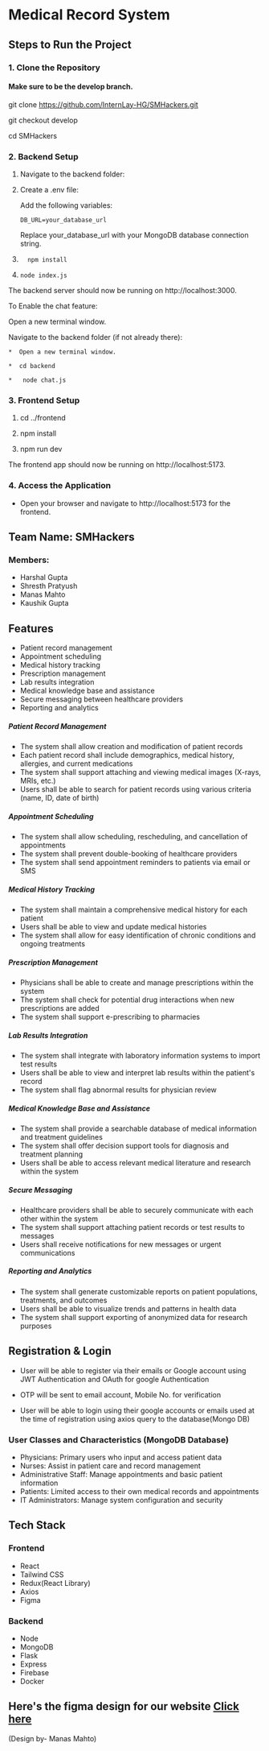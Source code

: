 # Medical Record System



Steps to Run the Project
------------------------

### 1\. Clone the Repository
#### Make sure to be the develop branch.
git clone https://github.com/InternLay-HG/SMHackers.git

git checkout develop

cd SMHackers

### 2\. Backend Setup

1.  Navigate to the backend folder: 
    
2. Create a .env file:

      Add the following variables:

       DB_URL=your_database_url

    Replace your_database_url with your MongoDB database connection string.  

3.  
         npm install
    
4.     node index.js

  The backend server should now be running on http://localhost:3000.
    

To Enable the chat feature:

Open a new terminal window.

Navigate to the backend folder (if not already there):
    
    *  Open a new terminal window.
        
    *  cd backend
        
    *   node chat.js
        

### 3\. Frontend Setup

1.  cd ../frontend
    
2.  npm install
    
3.  npm run dev

The frontend app should now be running on http://localhost:5173.
    

### 4\. Access the Application

*   Open your browser and navigate to http://localhost:5173 for the frontend.

## Team Name: SMHackers
### Members:
- Harshal Gupta
- Shresth Pratyush
- Manas Mahto
- Kaushik Gupta

## Features
- Patient record management
- Appointment scheduling
- Medical history tracking
- Prescription management
- Lab results integration
- Medical knowledge base and assistance
- Secure messaging between healthcare providers
- Reporting and analytics


##### Patient Record Management
- The system shall allow creation and modification of patient records
- Each patient record shall include demographics, medical history, allergies, and current medications
- The system shall support attaching and viewing medical images (X-rays, MRIs, etc.)
- Users shall be able to search for patient records using various criteria (name, ID, date of birth)

##### Appointment Scheduling
- The system shall allow scheduling, rescheduling, and cancellation of appointments
- The system shall prevent double-booking of healthcare providers
- The system shall send appointment reminders to patients via email or SMS

##### Medical History Tracking
- The system shall maintain a comprehensive medical history for each patient
- Users shall be able to view and update medical histories
- The system shall allow for easy identification of chronic conditions and ongoing treatments

##### Prescription Management
- Physicians shall be able to create and manage prescriptions within the system
- The system shall check for potential drug interactions when new prescriptions are added
- The system shall support e-prescribing to pharmacies

##### Lab Results Integration
- The system shall integrate with laboratory information systems to import test results
- Users shall be able to view and interpret lab results within the patient's record
- The system shall flag abnormal results for physician review

##### Medical Knowledge Base and Assistance
- The system shall provide a searchable database of medical information and treatment guidelines
- The system shall offer decision support tools for diagnosis and treatment planning
- Users shall be able to access relevant medical literature and research within the system

##### Secure Messaging
- Healthcare providers shall be able to securely communicate with each other within the system
- The system shall support attaching patient records or test results to messages
- Users shall receive notifications for new messages or urgent communications

##### Reporting and Analytics
- The system shall generate customizable reports on patient populations, treatments, and outcomes
- Users shall be able to visualize trends and patterns in health data
- The system shall support exporting of anonymized data for research purposes

## Registration & Login
- User will be able to register via their emails or Google account using JWT Authentication and OAuth for google Authentication
- OTP will be sent to email account, Mobile No. for verification

- User will be able to login using their google accounts or emails used at the time of registration using axios query to the database(Mongo DB)
### User Classes and Characteristics (MongoDB Database)
- Physicians: Primary users who input and access patient data
- Nurses: Assist in patient care and record management
- Administrative Staff: Manage appointments and basic patient information
- Patients: Limited access to their own medical records and appointments
- IT Administrators: Manage system configuration and security


## Tech Stack
### Frontend
- React
- Tailwind CSS
- Redux(React Library)
- Axios
- Figma

### Backend
- Node
- MongoDB
- Flask
- Express
- Firebase
- Docker

## Here's the figma design for our website   [Click here](https://www.figma.com/design/tIpj8R0GSiz43zEHWRH17F/Medic?node-id=0-1&t=buuKm4BnJ3w8z1cZ-1 )
(Design by- Manas Mahto)
